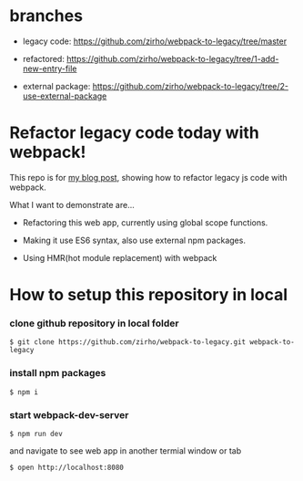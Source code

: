 # branches

* legacy code: https://github.com/zirho/webpack-to-legacy/tree/master

* refactored: https://github.com/zirho/webpack-to-legacy/tree/1-add-new-entry-file 

* external package: https://github.com/zirho/webpack-to-legacy/tree/2-use-external-package

# Refactor legacy code today with webpack!

This repo is for [my blog post](http://zirho.github.io/2016/08/13/webpack-to-legacy/), showing how to refactor legacy js code with webpack.  

What I want to demonstrate are...

* Refactoring this web app, currently using global scope functions.

* Making it use ES6 syntax, also use external npm packages.

* Using HMR(hot module replacement) with webpack


# How to setup this repository in local

### clone github repository in local folder

```
$ git clone https://github.com/zirho/webpack-to-legacy.git webpack-to-legacy
```

### install npm packages

```
$ npm i 
```

### start webpack-dev-server 

```
$ npm run dev
```

and navigate to see web app in another termial window or tab
```
$ open http://localhost:8080
```



